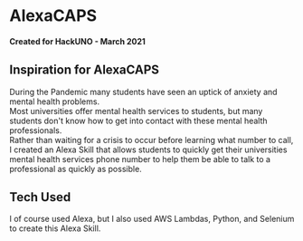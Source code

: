 # AlexaCAPS

#### Created for HackUNO - March 2021

## Inspiration for AlexaCAPS

During the Pandemic many students have seen an uptick of anxiety and mental health problems. <br>Most universities offer mental health services to students, but many students don't know how to get into contact with these mental health professionals. <br>Rather than waiting for a crisis to occur before learning what number to call, I created an Alexa Skill that allows students to quickly get their universities mental health services phone number to help them be able to talk to a professional as quickly as possible. 

## Tech Used
I of course used Alexa, but I also used AWS Lambdas, Python, and Selenium to create this Alexa Skill.
